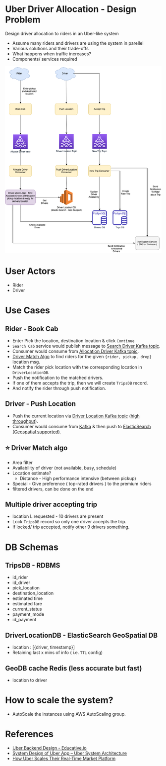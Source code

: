 
# Uber Driver Allocation - Design Problem

Design driver allocation to riders in an Uber-like system
- Assume many riders and drivers are using the system in parellel
- Various solutions and their trade-offs
- What happens when traffic increases?
- Components/ services required

![img.png](assests/UberDriverAllocation.drawio.png)

# User Actors
- Rider
- Driver

# Use Cases

## Rider - Book Cab
- Enter Pick the location, destination location & click `Continue`
- `Search Cab` service would publish message to [Search Driver Kafka topic](../../1_HLDDesignComponents/4_MessageBrokers/Kafka.md).
- Consumer would consume from [Allocation Driver Kafka topic](../../1_HLDDesignComponents/4_MessageBrokers/Kafka.md).
- [Driver Match Algo](#star-driver-match-algo) to find riders for the given `{rider, pickup, drop}` location msg.
- Match the rider pick location with the corresponding location in `DriverLocationDB`.
- Push the notification to the matched drivers.
- If one of them accepts the trip, then we will create `TripsDB` record. 
- And notify the rider through push notification.

## Driver - Push Location
- Push the current location via [Driver Location Kafka topic](../../1_HLDDesignComponents/4_MessageBrokers/Kafka.md) ([high throughput](../../1_HLDDesignComponents/0_SystemGlossaries/LatencyThroughput.md)).
- Consumer would consume from [Kafka](../../1_HLDDesignComponents/4_MessageBrokers/Kafka.md) & then push to [ElasticSearch (Geospatial supported)](../../1_HLDDesignComponents/3_DatabaseComponents/NoSQL-Databases/ElasticSearch#geospatial-support).

## :star: Driver Match algo
- Area filter
- Availability of driver (not available, busy, schedule)
- Location estimate?
  - Distance - High performance intensive (between pickup)
- Special - Give preference ( top-rated drivers ) to the premium riders
- filtered drivers, can be done on the end

## Multiple driver accepting trip
- location L requested - 10 drivers are present
- Lock `TripsDB` record so only one driver accepts the trip.
- If locked/ trip accepted, notify other 9 drivers something.

# DB Schemas

## TripsDB - RDBMS
- id_rider
- id_driver
- pick_location
- destination_location
- estimated time
- estimated fare
- current_status
- payment_mode
- id_payment

## DriverLocationDB - ElasticSearch GeoSpatial DB
- location : [{driver, timestamp}]
- Retaining last x mins of info ( i.e. `TTL` config)

## GeoDB cache Redis (less accurate but fast)
- location to driver

# How to scale the system?
- AutoScale the instances using AWS AutoScaling group.

# References
- [Uber Backend Design - Educative.io](https://www.educative.io/blog/uber-backend-system-design)
- [System Design of Uber App – Uber System Architecture](https://www.geeksforgeeks.org/system-design-of-uber-app-uber-system-architecture/)
- [How Uber Scales Their Real-Time Market Platform](http://highscalability.com/blog/2015/9/14/how-uber-scales-their-real-time-market-platform.html)